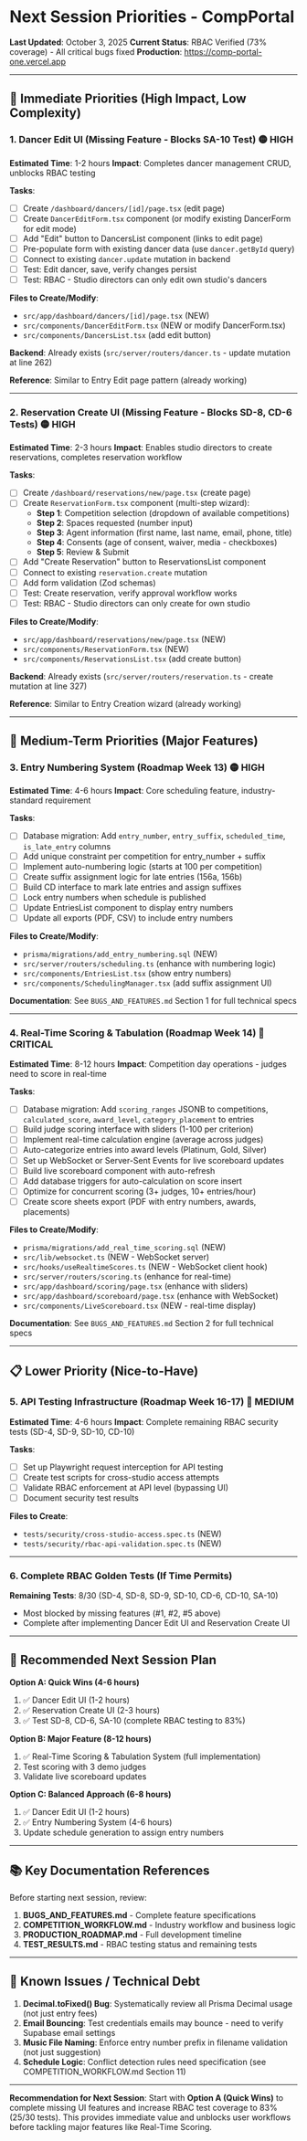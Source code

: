 # Next Session Priorities - CompPortal

**Last Updated**: October 3, 2025
**Current Status**: RBAC Verified (73% coverage) - All critical bugs fixed
**Production**: https://comp-portal-one.vercel.app

---

## 🎯 Immediate Priorities (High Impact, Low Complexity)

### 1. **Dancer Edit UI** (Missing Feature - Blocks SA-10 Test) 🟡 HIGH
**Estimated Time**: 1-2 hours
**Impact**: Completes dancer management CRUD, unblocks RBAC testing

**Tasks**:
- [ ] Create `/dashboard/dancers/[id]/page.tsx` (edit page)
- [ ] Create `DancerEditForm.tsx` component (or modify existing DancerForm for edit mode)
- [ ] Add "Edit" button to DancersList component (links to edit page)
- [ ] Pre-populate form with existing dancer data (use `dancer.getById` query)
- [ ] Connect to existing `dancer.update` mutation in backend
- [ ] Test: Edit dancer, save, verify changes persist
- [ ] Test: RBAC - Studio directors can only edit own studio's dancers

**Files to Create/Modify**:
- `src/app/dashboard/dancers/[id]/page.tsx` (NEW)
- `src/components/DancerEditForm.tsx` (NEW or modify DancerForm.tsx)
- `src/components/DancersList.tsx` (add edit button)

**Backend**: Already exists (`src/server/routers/dancer.ts` - update mutation at line 262)

**Reference**: Similar to Entry Edit page pattern (already working)

---

### 2. **Reservation Create UI** (Missing Feature - Blocks SD-8, CD-6 Tests) 🟡 HIGH
**Estimated Time**: 2-3 hours
**Impact**: Enables studio directors to create reservations, completes reservation workflow

**Tasks**:
- [ ] Create `/dashboard/reservations/new/page.tsx` (create page)
- [ ] Create `ReservationForm.tsx` component (multi-step wizard):
  - **Step 1**: Competition selection (dropdown of available competitions)
  - **Step 2**: Spaces requested (number input)
  - **Step 3**: Agent information (first name, last name, email, phone, title)
  - **Step 4**: Consents (age of consent, waiver, media - checkboxes)
  - **Step 5**: Review & Submit
- [ ] Add "Create Reservation" button to ReservationsList component
- [ ] Connect to existing `reservation.create` mutation
- [ ] Add form validation (Zod schemas)
- [ ] Test: Create reservation, verify approval workflow works
- [ ] Test: RBAC - Studio directors can only create for own studio

**Files to Create/Modify**:
- `src/app/dashboard/reservations/new/page.tsx` (NEW)
- `src/components/ReservationForm.tsx` (NEW)
- `src/components/ReservationsList.tsx` (add create button)

**Backend**: Already exists (`src/server/routers/reservation.ts` - create mutation at line 327)

**Reference**: Similar to Entry Creation wizard (already working)

---

## 🚀 Medium-Term Priorities (Major Features)

### 3. **Entry Numbering System** (Roadmap Week 13) 🟡 HIGH
**Estimated Time**: 4-6 hours
**Impact**: Core scheduling feature, industry-standard requirement

**Tasks**:
- [ ] Database migration: Add `entry_number`, `entry_suffix`, `scheduled_time`, `is_late_entry` columns
- [ ] Add unique constraint per competition for entry_number + suffix
- [ ] Implement auto-numbering logic (starts at 100 per competition)
- [ ] Create suffix assignment logic for late entries (156a, 156b)
- [ ] Build CD interface to mark late entries and assign suffixes
- [ ] Lock entry numbers when schedule is published
- [ ] Update EntriesList component to display entry numbers
- [ ] Update all exports (PDF, CSV) to include entry numbers

**Files to Create/Modify**:
- `prisma/migrations/add_entry_numbering.sql` (NEW)
- `src/server/routers/scheduling.ts` (enhance with numbering logic)
- `src/components/EntriesList.tsx` (show entry numbers)
- `src/components/SchedulingManager.tsx` (add suffix assignment UI)

**Documentation**: See `BUGS_AND_FEATURES.md` Section 1 for full technical specs

---

### 4. **Real-Time Scoring & Tabulation** (Roadmap Week 14) 🔴 CRITICAL
**Estimated Time**: 8-12 hours
**Impact**: Competition day operations - judges need to score in real-time

**Tasks**:
- [ ] Database migration: Add `scoring_ranges` JSONB to competitions, `calculated_score`, `award_level`, `category_placement` to entries
- [ ] Build judge scoring interface with sliders (1-100 per criterion)
- [ ] Implement real-time calculation engine (average across judges)
- [ ] Auto-categorize entries into award levels (Platinum, Gold, Silver)
- [ ] Set up WebSocket or Server-Sent Events for live scoreboard updates
- [ ] Build live scoreboard component with auto-refresh
- [ ] Add database triggers for auto-calculation on score insert
- [ ] Optimize for concurrent scoring (3+ judges, 10+ entries/hour)
- [ ] Create score sheets export (PDF with entry numbers, awards, placements)

**Files to Create/Modify**:
- `prisma/migrations/add_real_time_scoring.sql` (NEW)
- `src/lib/websocket.ts` (NEW - WebSocket server)
- `src/hooks/useRealtimeScores.ts` (NEW - WebSocket client hook)
- `src/server/routers/scoring.ts` (enhance for real-time)
- `src/app/dashboard/scoring/page.tsx` (enhance with sliders)
- `src/app/dashboard/scoreboard/page.tsx` (enhance with WebSocket)
- `src/components/LiveScoreboard.tsx` (NEW - real-time display)

**Documentation**: See `BUGS_AND_FEATURES.md` Section 2 for full technical specs

---

## 📋 Lower Priority (Nice-to-Have)

### 5. **API Testing Infrastructure** (Roadmap Week 16-17) 🔵 MEDIUM
**Estimated Time**: 4-6 hours
**Impact**: Complete remaining RBAC security tests (SD-4, SD-9, SD-10, CD-10)

**Tasks**:
- [ ] Set up Playwright request interception for API testing
- [ ] Create test scripts for cross-studio access attempts
- [ ] Validate RBAC enforcement at API level (bypassing UI)
- [ ] Document security test results

**Files to Create**:
- `tests/security/cross-studio-access.spec.ts` (NEW)
- `tests/security/rbac-api-validation.spec.ts` (NEW)

---

### 6. **Complete RBAC Golden Tests** (If Time Permits)
**Remaining Tests**: 8/30 (SD-4, SD-8, SD-9, SD-10, CD-6, CD-10, SA-10)
- Most blocked by missing features (#1, #2, #5 above)
- Complete after implementing Dancer Edit UI and Reservation Create UI

---

## 🎯 Recommended Next Session Plan

**Option A: Quick Wins (4-6 hours)**
1. ✅ Dancer Edit UI (1-2 hours)
2. ✅ Reservation Create UI (2-3 hours)
3. ✅ Test SD-8, CD-6, SA-10 (complete RBAC testing to 83%)

**Option B: Major Feature (8-12 hours)**
1. ✅ Real-Time Scoring & Tabulation System (full implementation)
2. Test scoring with 3 demo judges
3. Validate live scoreboard updates

**Option C: Balanced Approach (6-8 hours)**
1. ✅ Dancer Edit UI (1-2 hours)
2. ✅ Entry Numbering System (4-6 hours)
3. Update schedule generation to assign entry numbers

---

## 📚 Key Documentation References

Before starting next session, review:
1. **BUGS_AND_FEATURES.md** - Complete feature specifications
2. **COMPETITION_WORKFLOW.md** - Industry workflow and business logic
3. **PRODUCTION_ROADMAP.md** - Full development timeline
4. **TEST_RESULTS.md** - RBAC testing status and remaining tests

---

## 🚨 Known Issues / Technical Debt

1. **Decimal.toFixed() Bug**: Systematically review all Prisma Decimal usage (not just entry fees)
2. **Email Bouncing**: Test credentials emails may bounce - need to verify Supabase email settings
3. **Music File Naming**: Enforce entry number prefix in filename validation (not just suggestion)
4. **Schedule Logic**: Conflict detection rules need specification (see COMPETITION_WORKFLOW.md Section 11)

---

**Recommendation for Next Session**:
Start with **Option A (Quick Wins)** to complete missing UI features and increase RBAC test coverage to 83% (25/30 tests). This provides immediate value and unblocks user workflows before tackling major features like Real-Time Scoring.
